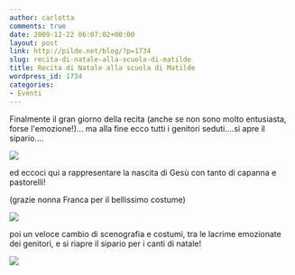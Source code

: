 ```yaml
---
author: carlotta
comments: true
date: 2009-12-22 06:07:02+00:00
layout: post
link: http://pilde.net/blog/?p=1734
slug: recita-di-natale-alla-scuola-di-matilde
title: Recita di Natale alla scuola di Matilde
wordpress_id: 1734
categories:
- Eventi
---
```


Finalmente il gran giorno della recita (anche se non sono molto entusiasta, forse l'emozione!)... ma alla fine ecco tutti i genitori seduti....si apre il sipario....

![](http://pilde.net/blog/wp-content/uploads/2009/12/recita1.jpg)

ed eccoci qui a rappresentare la nascita di Gesù con tanto di capanna e pastorelli!

(grazie nonna Franca per il bellissimo costume)

![](http://pilde.net/blog/wp-content/uploads/2009/12/pastorella.jpg)

poi un veloce cambio di scenografia e costumi, tra le lacrime emozionate dei genitori, e si riapre il sipario per i canti di natale!

![](http://pilde.net/blog/wp-content/uploads/2009/12/recita2.jpg)
